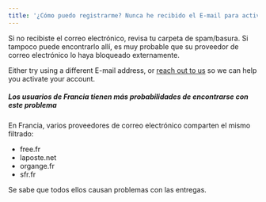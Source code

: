 ```yaml
---
title: '¿Cómo puedo registrarme? Nunca he recibido el E-mail para activar mi cuenta!'
---
```


Si no recibiste el correo electrónico, revisa tu carpeta de spam/basura. Si tampoco puede encontrarlo allí, es muy probable que su proveedor de correo electrónico lo haya bloqueado externamente.

Either try using a different E-mail address, or [reach out to us](https://discord.freesewing.org/) so we can help you activate your account.

<Note>

##### Los usuarios de Francia tienen más probabilidades de encontrarse con este problema

En Francia, varios proveedores de correo electrónico comparten el mismo filtrado:

- free.fr
- laposte.net
- organge.fr
- sfr.fr

Se sabe que todos ellos causan problemas con las entregas.

</Note>
